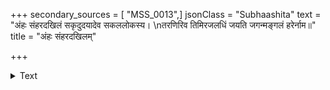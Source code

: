 +++
secondary_sources = [ "MSS_0013",]
jsonClass = "Subhaashita"
text = "अंहः संहरदखिलं सकृदुदयादेव सकललोकस्य।  \nतरणिरिव तिमिरजलधिं जयति जगन्मङ्गलं हरेर्नाम॥"
title = "अंहः संहरदखिलम्"

+++

<details><summary>Text</summary>

अंहः संहरदखिलं सकृदुदयादेव सकललोकस्य।  
तरणिरिव तिमिरजलधिं जयति जगन्मङ्गलं हरेर्नाम॥
</details>
